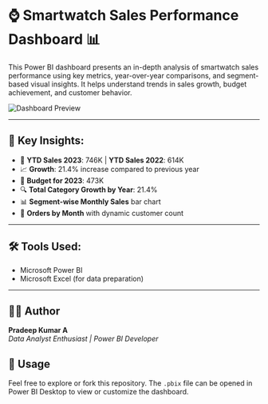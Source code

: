 # ⌚ Smartwatch Sales Performance Dashboard 📊

This Power BI dashboard presents an in-depth analysis of smartwatch sales performance using key metrics, year-over-year comparisons, and segment-based visual insights. 
It helps understand trends in sales growth, budget achievement, and customer behavior.

![Dashboard Preview](Screenshot.png)


---

## 🚀 Key Insights:
- 📆 **YTD Sales 2023**: 746K | **YTD Sales 2022**: 614K
- 📈 **Growth**: 21.4% increase compared to previous year
- 🎯 **Budget for 2023**: 473K
- 🔍 **Total Category Growth by Year**: 21.4%
- 📊 **Segment-wise Monthly Sales** bar chart
- 👥 **Orders by Month** with dynamic customer count

---

## 🛠️ Tools Used:
- Microsoft Power BI
- Microsoft Excel (for data preparation)

---

## 👨‍💻 Author
**Pradeep Kumar A**  
_Data Analyst Enthusiast | Power BI Developer_  


## 📌 Usage
Feel free to explore or fork this repository. The `.pbix` file can be opened in Power BI Desktop to view or customize the dashboard.


